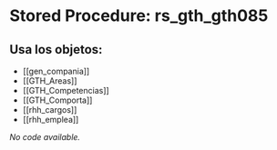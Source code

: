 # Stored Procedure: rs_gth_gth085

## Usa los objetos:
- [[gen_compania]]
- [[GTH_Areas]]
- [[GTH_Competencias]]
- [[GTH_Comporta]]
- [[rhh_cargos]]
- [[rhh_emplea]]

*No code available.*
